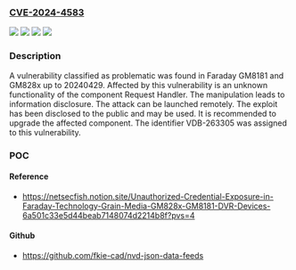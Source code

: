 ### [CVE-2024-4583](https://cve.mitre.org/cgi-bin/cvename.cgi?name=CVE-2024-4583)
![](https://img.shields.io/static/v1?label=Product&message=GM8181&color=blue)
![](https://img.shields.io/static/v1?label=Product&message=GM828x&color=blue)
![](https://img.shields.io/static/v1?label=Version&message=%3D%2020240429%20&color=brighgreen)
![](https://img.shields.io/static/v1?label=Vulnerability&message=CWE-200%20Information%20Disclosure&color=brighgreen)

### Description

A vulnerability classified as problematic was found in Faraday GM8181 and GM828x up to 20240429. Affected by this vulnerability is an unknown functionality of the component Request Handler. The manipulation leads to information disclosure. The attack can be launched remotely. The exploit has been disclosed to the public and may be used. It is recommended to upgrade the affected component. The identifier VDB-263305 was assigned to this vulnerability.

### POC

#### Reference
- https://netsecfish.notion.site/Unauthorized-Credential-Exposure-in-Faraday-Technology-Grain-Media-GM828x-GM8181-DVR-Devices-6a501c33e5d44beab7148074d2214b8f?pvs=4

#### Github
- https://github.com/fkie-cad/nvd-json-data-feeds

